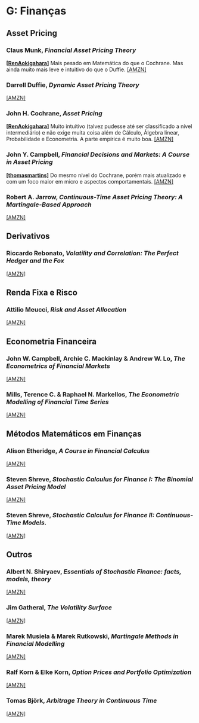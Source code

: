 # G:	Finanças


## Asset Pricing


### Claus Munk,  *Financial Asset Pricing Theory*

**[[RenAokigahara](https://twitter.com/RenAokigahara)]** Mais pesado em Matemática do que o Cochrane.  Mas ainda muito mais leve e intuitivo do que o Duffie. [[AMZN]](https://www.amazon.com/Financial-Asset-Pricing-Theory-Claus-dp-0198716451/dp/0198716451/)

### Darrell Duffie, *Dynamic Asset Pricing Theory*
[[AMZN]](https://www.amazon.com.br/Dynamic-Asset-Pricing-Theory-Third/dp/069109022X/)

### John H. Cochrane, *Asset Pricing*

**[[RenAokigahara](https://twitter.com/RenAokigahara)]** Muito intuitivo (talvez pudesse até ser classificado a nível intermediário) e não exige muita coisa além de Cálculo, Álgebra linear, Probabilidade e Econometria. A parte empírica é muito boa. [[AMZN]](https://www.amazon.com/Asset-Pricing-John-H-Cochrane/dp/0691121370/)

### John Y. Campbell, *Financial Decisions and Markets: A Course in Asset Pricing*
**[[thomasmartins]](https://github.com/thomasmartins)** Do mesmo nível do Cochrane, porém mais atualizado e com um foco maior em micro e aspectos comportamentais. [[AMZN]](https://www.amazon.com/Financial-Decisions-Markets-Course-Pricing/dp/0691160805)

### Robert A. Jarrow, *Continuous-Time Asset Pricing Theory: A Martingale-Based Approach*
[[AMZN]](https://www.amazon.com.br/Continuous-Time-Asset-Pricing-Theory-Martingale-Based/dp/331977820X/)


## Derivativos

### Riccardo Rebonato, *Volatility and Correlation: The Perfect Hedger and the Fox*
[[AMZN]](https://www.amazon.com.br/Volatility-Correlation-Perfect-Hedger-Fox/dp/0470091398/)


## Renda Fixa e Risco

### Attilio Meucci, *Risk and Asset Allocation*
[[AMZN]](https://www.amazon.com.br/Asset-Allocation-Springer-Finance-English-ebook/dp/B00EXP1NUE/)

## Econometria Financeira

### John W. Campbell, Archie C. Mackinlay & Andrew W. Lo, *The Econometrics of Financial Markets*
[[AMZN]](https://www.amazon.com.br/Econometrics-Financial-Markets-John-Campbell/dp/0691043019/)

### Mills, Terence C. & Raphael N. Markellos, *The Econometric Modelling of Financial Time Series*
[[AMZN]](https://www.amazon.com.br/Econometric-Modelling-Financial-Time/dp/052171009X/)

## Métodos Matemáticos em Finanças

### Alison Etheridge, *A Course in Financial Calculus*
[[AMZN]](https://www.amazon.com.br/Course-Financial-Calculus-Alison-Etheridge/dp/0521890772/)

### Steven Shreve, *Stochastic Calculus for Finance I: The Binomial Asset Pricing Model*
[[AMZN]](https://www.amazon.com.br/Stochastic-Calculus-Finance-Binomial-Pricing/dp/0387401008/)

### Steven Shreve, *Stochastic Calculus for Finance II: Continuous-Time Models.*
[[AMZN]](https://www.amazon.com.br/Stochastic-Calculus-Finance-II-Continuous-Time/dp/144192311X/)


## Outros

### Albert N. Shiryaev, *Essentials of Stochastic Finance: facts, models, theory*
[[AMZN]](https://www.amazon.com.br/Essentials-Stochastic-Finance-Models-Theory/dp/9810236050/)

### Jim Gatheral, *The Volatility Surface*
[[AMZN]](https://www.amazon.com.br/Volatility-Surface-Practitioners-Finance-English-ebook/dp/B00D56BWI0/)

### Marek Musiela & Marek Rutkowski, *Martingale Methods in Financial Modelling*
[[AMZN]](https://www.amazon.com.br/Martingale-Methods-Financial-Modelling-36/dp/3642058981/)

###  Ralf Korn & Elke Korn, *Option Prices and Portfolio Optimization*
[[AMZN]](https://www.amazon.com.br/Options-Pricing-Portfolio-Optimization-Mathematics/dp/0821821237/)

### Tomas Björk, *Arbitrage Theory in Continuous Time*
[[AMZN]](https://www.amazon.com.br/Arbitrage-Theory-Continuous-Tomas-Bj%C3%B6rk/dp/019957474X)
